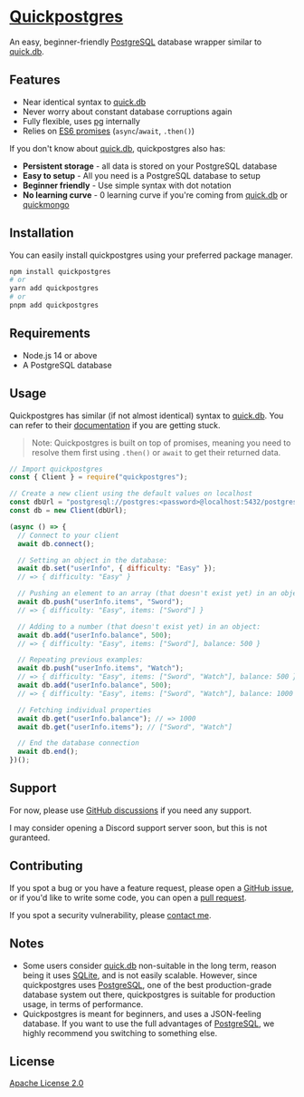# [Quickpostgres](https://npmjs.com/package/quickpostgres)

An easy, beginner-friendly [PostgreSQL](https://www.postgresql.org/) database wrapper similar to [quick.db](https://github.com/lorencerri/quick.db).

## Features

- Near identical syntax to [quick.db](https://github.com/lorencerri/quick.db)
- Never worry about constant database corruptions again
- Fully flexible, uses [pg](https://github.com/brianc/node-postgres) internally
- Relies on [ES6 promises](https://developer.mozilla.org/en-US/docs/Web/JavaScript/Reference/Global_Objects/Promise) (`async`/`await`, `.then()`)

If you don't know about [quick.db](https://github.com/lorencerri/quick.db), quickpostgres also has:

- **Persistent storage** - all data is stored on your PostgreSQL database
- **Easy to setup** - All you need is a PostgreSQL database to setup
- **Beginner friendly** - Use simple syntax with dot notation
- **No learning curve** - 0 learning curve if you're coming from [quick.db](https://github.com/lorencerri/quick.db) or [quickmongo](https://github.com/DevSnowflake/quickmongo)

## Installation

You can easily install quickpostgres using your preferred package manager.

```bash
npm install quickpostgres
# or
yarn add quickpostgres
# or
pnpm add quickpostgres
```

## Requirements

- Node.js 14 or above
- A PostgreSQL database

## Usage

Quickpostgres has similar (if not almost identical) syntax to [quick.db](https://github.com/lorencerri/quick.db). You can refer to their [documentation](https://quickdb.js.org/) if you are getting stuck.

> Note: Quickpostgres is built on top of promises, meaning you need to resolve them first using `.then()` or `await` to get their returned data.

```js
// Import quickpostgres
const { Client } = require("quickpostgres");

// Create a new client using the default values on localhost
const dbUrl = "postgresql://postgres:<password>@localhost:5432/postgres";
const db = new Client(dbUrl);

(async () => {
  // Connect to your client
  await db.connect();

  // Setting an object in the database:
  await db.set("userInfo", { difficulty: "Easy" });
  // => { difficulty: "Easy" }

  // Pushing an element to an array (that doesn't exist yet) in an object:
  await db.push("userInfo.items", "Sword");
  // => { difficulty: "Easy", items: ["Sword"] }

  // Adding to a number (that doesn't exist yet) in an object:
  await db.add("userInfo.balance", 500);
  // => { difficulty: "Easy", items: ["Sword"], balance: 500 }

  // Repeating previous examples:
  await db.push("userInfo.items", "Watch");
  // => { difficulty: "Easy", items: ["Sword", "Watch"], balance: 500 }
  await db.add("userInfo.balance", 500);
  // => { difficulty: "Easy", items: ["Sword", "Watch"], balance: 1000 }

  // Fetching individual properties
  await db.get("userInfo.balance"); // => 1000
  await db.get("userInfo.items"); // ["Sword", "Watch"]

  // End the database connection
  await db.end();
})();
```

## Support

For now, please use [GitHub discussions](https://github.com/GodderE2D/quickpostgres/discussions) if you need any support.

I may consider opening a Discord support server soon, but this is not guranteed.

## Contributing

If you spot a bug or you have a feature request, please open a [GitHub issue](https://github.com/GodderE2D/quickpostgres/issues), or if you'd like to write some code, you can open a [pull request](https://github.com/GodderE2D/quickpostgres/pulls).

If you spot a security vulnerability, please [contact me](mailto:main@godder.xyz).

## Notes

- Some users consider [quick.db](https://github.com/lorencerri/quick.db) non-suitable in the long term, reason being it uses [SQLite](https://www.sqlite.org/index.html), and is not easily scalable. However, since quickpostgres uses [PostgreSQL](https://www.postgresql.org/), one of the best production-grade database system out there, quickpostgres is suitable for production usage, in terms of performance.
- Quickpostgres is meant for beginners, and uses a JSON-feeling database. If you want to use the full advantages of [PostgreSQL](https://www.postgresql.org/), we highly recommend you switching to something else.

## License

[Apache License 2.0](https://www.apache.org/licenses/LICENSE-2.0)
